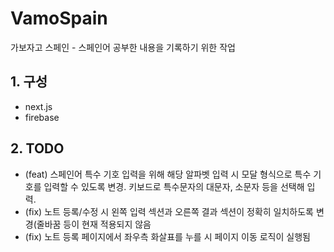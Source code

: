 # VamoSpain

가보자고 스페인 - 스페인어 공부한 내용을 기록하기 위한 작업

## 1. 구성

- next.js
- firebase

## 2. TODO

- (feat) 스페인어 특수 기호 입력을 위해 해당 알파벳 입력 시 모달 형식으로 특수 기호를 입력할 수 있도록 변경. 키보드로 특수문자의 대문자, 소문자 등을 선택해 입력.
- (fix) 노트 등록/수정 시 왼쪽 입력 섹션과 오른쪽 결과 섹션이 정확히 일치하도록 변경(줄바꿈 등이 현재 적용되지 않음
- (fix) 노트 등록 페이지에서 좌우측 화살표를 누를 시 페이지 이동 로직이 실행됨
